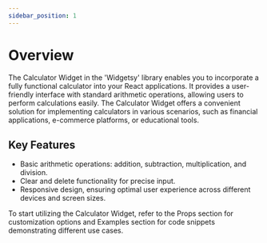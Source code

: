 ```yaml
---
sidebar_position: 1
---
```


# Overview

The Calculator Widget in the 'Widgetsy' library enables you to incorporate a fully functional calculator into your React applications. It provides a user-friendly interface with standard arithmetic operations, allowing users to perform calculations easily. The Calculator Widget offers a convenient solution for implementing calculators in various scenarios, such as financial applications, e-commerce platforms, or educational tools.

## Key Features

- Basic arithmetic operations: addition, subtraction, multiplication, and division.
- Clear and delete functionality for precise input.
- Responsive design, ensuring optimal user experience across different devices and screen sizes.

To start utilizing the Calculator Widget, refer to the Props section for customization options and Examples section for code snippets demonstrating different use cases.
